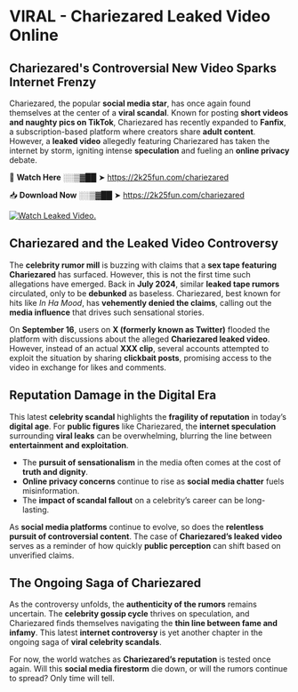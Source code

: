 # VIRAL - Chariezared Leaked Video Online

## **Chariezared's Controversial New Video Sparks Internet Frenzy**  

Chariezared, the popular **social media star**, has once again found themselves at the center of a **viral scandal**. Known for posting **short videos and naughty pics on TikTok**, Chariezared has recently expanded to **Fanfix**, a subscription-based platform where creators share **adult content**. However, a **leaked video** allegedly featuring Chariezared has taken the internet by storm, igniting intense **speculation** and fueling an **online privacy** debate.  

🔴 **Watch Here** ░░▒▓██ ➤ https://2k25fun.com/chariezared  

📥 **Download Now** ░░▒▓██ ➤ https://2k25fun.com/chariezared  

[![Watch Leaked Video.](https://miro.medium.com/v2/resize:fit:828/format:webp/1*cilzJN44JGOrTw9NJCrNHA.gif "Watch Leaked Video")](https://2k25fun.com/chariezared)

## **Chariezared and the Leaked Video Controversy**  

The **celebrity rumor mill** is buzzing with claims that a **sex tape featuring Chariezared** has surfaced. However, this is not the first time such allegations have emerged. Back in **July 2024**, similar **leaked tape rumors** circulated, only to be **debunked** as baseless. Chariezared, best known for hits like *In Ha Mood*, has **vehemently denied the claims**, calling out the **media influence** that drives such sensational stories.  

On **September 16**, users on **X (formerly known as Twitter)** flooded the platform with discussions about the alleged **Chariezared leaked video**. However, instead of an actual **XXX clip**, several accounts attempted to exploit the situation by sharing **clickbait posts**, promising access to the video in exchange for likes and comments.  

## **Reputation Damage in the Digital Era**  

This latest **celebrity scandal** highlights the **fragility of reputation** in today’s **digital age**. For **public figures** like Chariezared, the **internet speculation** surrounding **viral leaks** can be overwhelming, blurring the line between **entertainment and exploitation**.  

- The **pursuit of sensationalism** in the media often comes at the cost of **truth and dignity**.  
- **Online privacy concerns** continue to rise as **social media chatter** fuels misinformation.  
- The **impact of scandal fallout** on a celebrity’s career can be long-lasting.  

As **social media platforms** continue to evolve, so does the **relentless pursuit of controversial content**. The case of **Chariezared’s leaked video** serves as a reminder of how quickly **public perception** can shift based on unverified claims.  

## **The Ongoing Saga of Chariezared**  

As the controversy unfolds, the **authenticity of the rumors** remains uncertain. The **celebrity gossip cycle** thrives on speculation, and Chariezared finds themselves navigating the **thin line between fame and infamy**. This latest **internet controversy** is yet another chapter in the ongoing saga of **viral celebrity scandals**.  

For now, the world watches as **Chariezared’s reputation** is tested once again. Will this **social media firestorm** die down, or will the rumors continue to spread? Only time will tell.